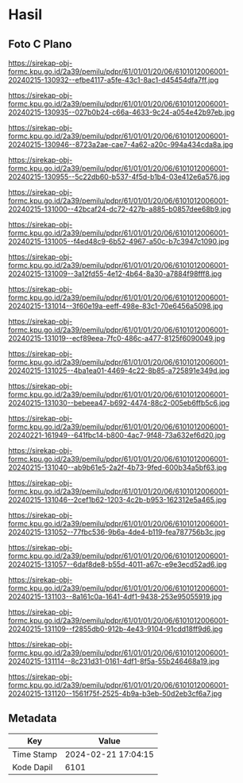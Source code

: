 # Hasil

## Foto C Plano

https://sirekap-obj-formc.kpu.go.id/2a39/pemilu/pdpr/61/01/01/20/06/6101012006001-20240215-130932--efbe4117-a5fe-43c1-8ac1-d45454dfa7ff.jpg

https://sirekap-obj-formc.kpu.go.id/2a39/pemilu/pdpr/61/01/01/20/06/6101012006001-20240215-130935--027b0b24-c66a-4633-9c24-a054e42b97eb.jpg

https://sirekap-obj-formc.kpu.go.id/2a39/pemilu/pdpr/61/01/01/20/06/6101012006001-20240215-130946--8723a2ae-cae7-4a62-a20c-994a434cda8a.jpg

https://sirekap-obj-formc.kpu.go.id/2a39/pemilu/pdpr/61/01/01/20/06/6101012006001-20240215-130955--5c22db60-b537-4f5d-b1b4-03e412e6a576.jpg

https://sirekap-obj-formc.kpu.go.id/2a39/pemilu/pdpr/61/01/01/20/06/6101012006001-20240215-131000--42bcaf24-dc72-427b-a885-b0857dee68b9.jpg

https://sirekap-obj-formc.kpu.go.id/2a39/pemilu/pdpr/61/01/01/20/06/6101012006001-20240215-131005--f4ed48c9-6b52-4967-a50c-b7c3947c1090.jpg

https://sirekap-obj-formc.kpu.go.id/2a39/pemilu/pdpr/61/01/01/20/06/6101012006001-20240215-131009--3a12fd55-4e12-4b64-8a30-a7884f98fff8.jpg

https://sirekap-obj-formc.kpu.go.id/2a39/pemilu/pdpr/61/01/01/20/06/6101012006001-20240215-131014--3f60e19a-eeff-498e-83c1-70e6456a5098.jpg

https://sirekap-obj-formc.kpu.go.id/2a39/pemilu/pdpr/61/01/01/20/06/6101012006001-20240215-131019--ecf89eea-7fc0-486c-a477-8125f6090049.jpg

https://sirekap-obj-formc.kpu.go.id/2a39/pemilu/pdpr/61/01/01/20/06/6101012006001-20240215-131025--4ba1ea01-4469-4c22-8b85-a725891e349d.jpg

https://sirekap-obj-formc.kpu.go.id/2a39/pemilu/pdpr/61/01/01/20/06/6101012006001-20240215-131030--bebeea47-b692-4474-88c2-005eb6ffb5c6.jpg

https://sirekap-obj-formc.kpu.go.id/2a39/pemilu/pdpr/61/01/01/20/06/6101012006001-20240221-161949--641fbc14-b800-4ac7-9f48-73a632ef6d20.jpg

https://sirekap-obj-formc.kpu.go.id/2a39/pemilu/pdpr/61/01/01/20/06/6101012006001-20240215-131040--ab9b61e5-2a2f-4b73-9fed-600b34a5bf63.jpg

https://sirekap-obj-formc.kpu.go.id/2a39/pemilu/pdpr/61/01/01/20/06/6101012006001-20240215-131046--2cef1b62-1203-4c2b-b953-162312e5a465.jpg

https://sirekap-obj-formc.kpu.go.id/2a39/pemilu/pdpr/61/01/01/20/06/6101012006001-20240215-131052--77fbc536-9b6a-4de4-b119-fea787756b3c.jpg

https://sirekap-obj-formc.kpu.go.id/2a39/pemilu/pdpr/61/01/01/20/06/6101012006001-20240215-131057--6daf8de8-b55d-4011-a67c-e9e3ecd52ad6.jpg

https://sirekap-obj-formc.kpu.go.id/2a39/pemilu/pdpr/61/01/01/20/06/6101012006001-20240215-131103--8a161c0a-1641-4df1-9438-253e95055919.jpg

https://sirekap-obj-formc.kpu.go.id/2a39/pemilu/pdpr/61/01/01/20/06/6101012006001-20240215-131109--f2855db0-912b-4e43-9104-91cdd18ff9d6.jpg

https://sirekap-obj-formc.kpu.go.id/2a39/pemilu/pdpr/61/01/01/20/06/6101012006001-20240215-131114--8c231d31-0161-4df1-8f5a-55b246468a19.jpg

https://sirekap-obj-formc.kpu.go.id/2a39/pemilu/pdpr/61/01/01/20/06/6101012006001-20240215-131120--1561f75f-2525-4b9a-b3eb-50d2eb3cf6a7.jpg


## Metadata

| Key        | Value               |
| ---------- | ------------------- |
| Time Stamp | 2024-02-21 17:04:15 |
| Kode Dapil | 6101                |



